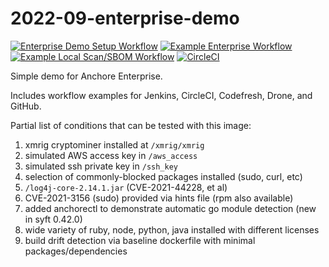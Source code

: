 # 2022-09-enterprise-demo

[![Enterprise Demo Setup Workflow](https://github.com/pvnovarese/2023-01-enterprise-demo/actions/workflows/enterprise_demo_setup.yaml/badge.svg)](https://github.com/pvnovarese/2023-01-enterprise-demo/actions/workflows/enterprise_demo_setup.yaml)
[![Example Enterprise Workflow](https://github.com/pvnovarese/2023-01-enterprise-demo/actions/workflows/example_enterprise.yaml/badge.svg)](https://github.com/pvnovarese/2023-01-enterprise-demo/actions/workflows/example_enterprise.yaml)
[![Example Local Scan/SBOM Workflow](https://github.com/pvnovarese/2023-01-enterprise-demo/actions/workflows/example_local.yaml/badge.svg)](https://github.com/pvnovarese/2023-01-enterprise-demo/actions/workflows/example_local.yaml)
[![CircleCI](https://dl.circleci.com/status-badge/img/gh/pvnovarese/2023-01-enterprise-demo/tree/main.svg?style=shield)](https://dl.circleci.com/status-badge/redirect/gh/pvnovarese/2023-01-enterprise-demo/tree/main)


Simple demo for Anchore Enterprise.

Includes workflow examples for Jenkins, CircleCI, Codefresh, Drone, and GitHub.

Partial list of conditions that can be tested with this image:

1. xmrig cryptominer installed at `/xmrig/xmrig`
2. simulated AWS access key in `/aws_access`
3. simulated ssh private key in `/ssh_key`
4. selection of commonly-blocked packages installed (sudo, curl, etc)
5. `/log4j-core-2.14.1.jar` (CVE-2021-44228, et al)
6. CVE-2021-3156 (sudo) provided via hints file (rpm also available)
7. added anchorectl to demonstrate automatic go module detection (new in syft 0.42.0)
8. wide variety of ruby, node, python, java installed with different licenses
9. build drift detection via baseline dockerfile with minimal packages/dependencies

